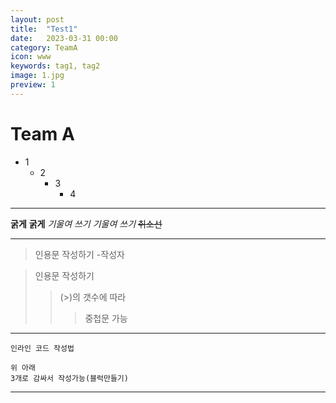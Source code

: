 ```yaml
---
layout: post
title:  "Test1"
date:   2023-03-31 00:00
category: TeamA
icon: www
keywords: tag1, tag2
image: 1.jpg
preview: 1
---
```


# Team A

* 1
  - 2
    + 3
      + 4
***
__굵게__
**굵게**
_기울여 쓰기_
*기울여 쓰기*
~~취소선~~

-----

> 인용문 작성하기
-작성자

> 인용문 작성하기
>> (>)의 갯수에 따라
>>> 중첩문 가능

___

`인라인 코드 작성법`

```　
위 아래 
3개로 감싸서 작성가능(블럭만들기)
```
***